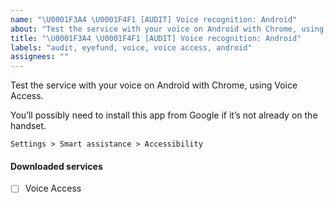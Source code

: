 ```yaml
---
name: "\U0001F3A4 \U0001F4F1 [AUDIT] Voice recognition: Android"
about: "Test the service with your voice on Android with Chrome, using Voice Access."
title: "\U0001F3A4 \U0001F4F1 [AUDIT] Voice recognition: Android"
labels: "audit, eyefund, voice, voice access, android"
assignees: ""
---
```

Test the service with your voice on Android with Chrome, using Voice Access.

You’ll possibly need to install this app from Google if it’s not already on the handset.

`Settings > Smart assistance > Accessibility`

#### Downloaded services

- [ ] Voice Access
